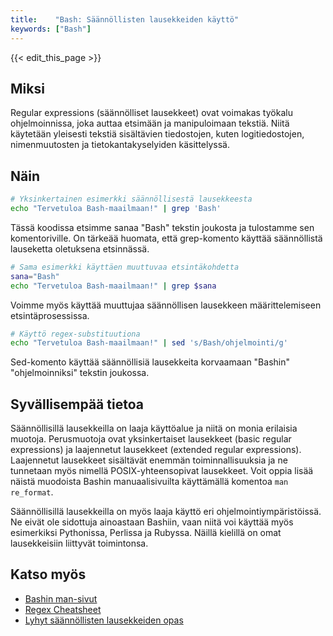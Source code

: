 ```yaml
---
title:    "Bash: Säännöllisten lausekkeiden käyttö"
keywords: ["Bash"]
---
```


{{< edit_this_page >}}

## Miksi

Regular expressions (säännölliset lausekkeet) ovat voimakas työkalu ohjelmoinnissa, joka auttaa etsimään ja manipuloimaan tekstiä. Niitä käytetään yleisesti tekstiä sisältävien tiedostojen, kuten logitiedostojen, nimenmuutosten ja tietokantakyselyiden käsittelyssä.

## Näin

```Bash
# Yksinkertainen esimerkki säännöllisestä lausekkeesta
echo "Tervetuloa Bash-maailmaan!" | grep 'Bash'
```

Tässä koodissa etsimme sanaa "Bash" tekstin joukosta ja tulostamme sen komentoriville. On tärkeää huomata, että grep-komento käyttää säännöllistä lauseketta oletuksena etsinnässä.

```Bash
# Sama esimerkki käyttäen muuttuvaa etsintäkohdetta
sana="Bash"
echo "Tervetuloa Bash-maailmaan!" | grep $sana
```

Voimme myös käyttää muuttujaa säännöllisen lausekkeen määrittelemiseen etsintäprosessissa.

```Bash
# Käyttö regex-substituutiona
echo "Tervetuloa Bash-maailmaan!" | sed 's/Bash/ohjelmointi/g'
```

Sed-komento käyttää säännöllisiä lausekkeita korvaamaan "Bashin" "ohjelmoinniksi" tekstin joukossa.

## Syvällisempää tietoa

Säännöllisillä lausekkeilla on laaja käyttöalue ja niitä on monia erilaisia muotoja. Perusmuotoja ovat yksinkertaiset lausekkeet (basic regular expressions) ja laajennetut lausekkeet (extended regular expressions). Laajennetut lausekkeet sisältävät enemmän toiminnallisuuksia ja ne tunnetaan myös nimellä POSIX-yhteensopivat lausekkeet. Voit oppia lisää näistä muodoista Bashin manuaalisivuilta käyttämällä komentoa `man re_format`.

Säännöllisillä lausekkeilla on myös laaja käyttö eri ohjelmointiympäristöissä. Ne eivät ole sidottuja ainoastaan Bashiin, vaan niitä voi käyttää myös esimerkiksi Pythonissa, Perlissa ja Rubyssa. Näillä kielillä on omat lausekkeisiin liittyvät toimintonsa.

## Katso myös

- [Bashin man-sivut](https://linux.die.net/man/7/regex)
- [Regex Cheatsheet](https://www.rexegg.com/regex-quickstart.html)
- [Lyhyt säännöllisten lausekkeiden opas](https://www.digitalocean.com/community/tutorials/understanding-regex-basics-and-best-practices)
